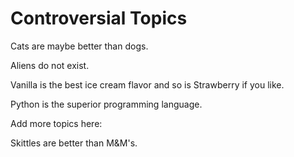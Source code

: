 # Controversial Topics

Cats are maybe better than dogs.

Aliens do not exist.

Vanilla is the best ice cream flavor and so is Strawberry if you like.

Python is the superior programming language.

Add more topics here:

Skittles are better than M&M's.

